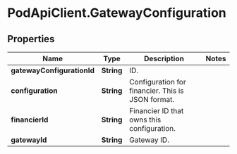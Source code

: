 # PodApiClient.GatewayConfiguration

## Properties

Name | Type | Description | Notes
------------ | ------------- | ------------- | -------------
**gatewayConfigurationId** | **String** | ID. | 
**configuration** | **String** | Configuration for financier. This is JSON format. | 
**financierId** | **String** | Financier ID that owns this configuration. | 
**gatewayId** | **String** | Gateway ID. | 


